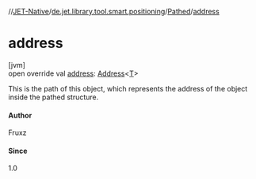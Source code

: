 //[JET-Native](../../../index.md)/[de.jet.library.tool.smart.positioning](../index.md)/[Pathed](index.md)/[address](address.md)

# address

[jvm]\
open override val [address](address.md): [Address](../-address/index.md)&lt;[T](index.md)&gt;

This is the path of this object, which represents the address of the object inside the pathed structure.

#### Author

Fruxz

#### Since

1.0
